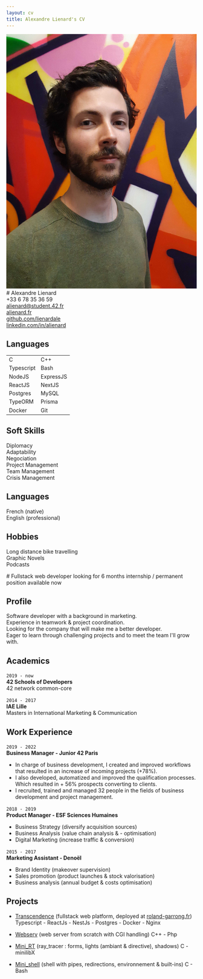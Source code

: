 ```yaml
---
layout: cv
title: Alexandre Lienard's CV
---
```

<!--- Logo --->
<link href="https://cdnjs.cloudflare.com/ajax/libs/font-awesome/5.13.0/css/all.min.css" rel="stylesheet">
<div markdown="1" class="left">

<div markdown="1" class="header">
<div class="photo">
<img id="photo" src="./assets/img/alienard.jpg">
</div>
# Alexandre Lienard

</div>

<div class="contact_me">
<div><i class="fas fa-phone-alt"></i>+33 6 78 35 36 59</div>
<div><i class="fas fa-envelope"></i><a href="mailto:alienard@student.42.fr" title="alienard@student.42.fr">alienard@student.42.fr</a></div>
<div><i class="fab fa-firefox-browser"></i><a href="https://alienard.fr">alienard.fr</a></div>
<div><i class="fab fa-github"></i><a href="https://github.com/lienardale">github.com/lienardale</a></div>
<div><i class="fab fa-linkedin"></i><a href="https://linkedin.com/in/alienard">linkedin.com/in/alienard</a></div>
</div>

## Languages
|     |     |
|---  |---  |
|C    |C++  |
|Typescript  |Bash  |
|NodeJS|ExpressJS|
|ReactJS|NextJS|
|Postgres|MySQL|
|TypeORM|Prisma|
|Docker|Git|

## Soft Skills

Diplomacy  
Adaptability  
Negociation  
Project Management  
Team Management  
Crisis Management  

## Languages

French (native)  
English (professional)

## Hobbies

Long distance bike travelling   
Graphic Novels  
Podcasts  



</div>


<div markdown="1" class="right">
# Fullstack web developer  
looking for 6 months internship / permanent position  
available now

## Profile

Software developer with a background in marketing.  
Experience in teamwork & project coordination.  
Looking for the company that will make me a better developer.  
Eager to learn through challenging projects and to meet the team I'll grow with.

## Academics

`2019 - now`  
__42 Schools of Developers__  
42 network common-core

`2014 - 2017`  
__IAE Lille__  
Masters in International Marketing & Communication  

## Work Experience

`2019 - 2022`  
__Business Manager - Junior 42 Paris__  
- In charge of business development, I created and improved workflows that resulted in an increase of incoming projects (+78%).
- I also developed, automatized and improved the qualification processes. Which resulted in + 56% prospects converting to clients.
- I recruited, trained and managed 32 people in the fields of business development and project management.


`2018 - 2019`  
__Product Manager - ESF Sciences Humaines__  
- Business Strategy (diversify acquisition sources)
- Business Analysis (value chain analysis & - optimisation)
- Digital Marketing (increase traffic & conversion)

`2015 - 2017`  
__Marketing Assistant - Denoël__  
- Brand Identity (makeover supervision)
- Sales promotion (product launches & stock valorisation)
- Business analysis (annual budget & costs optimisation)

## Projects

- [Transcendence](https://github.com/lienardale/ft_transcendence) (fullstack web platform, deployed at [roland-garrong.fr](https://roland-garrong.fr))   
        Typescript - ReactJs - NestJs - Postgres - Docker - Nginx  
          
- [Webserv](https://github.com/lienardale/webserv) (web server from scratch with CGI handling)
		C++ - Php
  
- [Mini_RT](https://github.com/lienardale/mini_rt) (ray_tracer : forms, lights (ambiant & directive), shadows)
	C - minilibX
      
- [Mini_shell](https://github.com/lienardale/minishell) (shell with pipes, redirections, environnement & built-ins)
		C - Bash

<!-- ### Footer

Last updated: June 2022 -->


